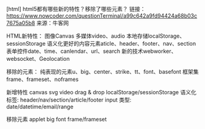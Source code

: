 [html] html5都有哪些新的特性？移除了哪些元素？
链接：https://www.nowcoder.com/questionTerminal/a99c642a9fd94424a68b03c7675a05b8
来源：牛客网

HTML新特性：
图像Canvas
多媒体video、audio
本地存储localStorage、sessionStorage
语义化更好的内容元素aticle、header、footer、nav、section
表单控件date、time、canlendar、url、search
新的技术webworker、websocket、Geolocation

移除的元素：
纯表现的元素u、big、center、strike、tt、font、basefont
框架集frame、frameset、noframes



新增特性
canvas
svg
video
drag & drop
localStorage/sessionStorage
语义化标签: header/nav/section/article/footer
input 类型: date/datetime/email/range

移除元素
applet
big
font
frame/frameset